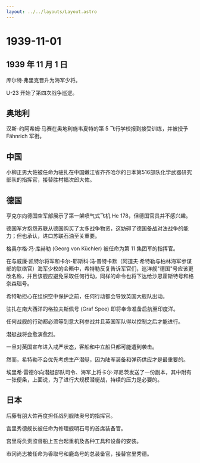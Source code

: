 ```yaml
---
layout: ../../layouts/Layout.astro
---
```


# 1939-11-01

## 1939 年 11 月 1 日

库尔特·弗里克晋升为海军少将。

U-23 开始了第四次战争巡逻。

## 奥地利

汉斯-约阿希姆·马赛在奥地利施韦夏特的第 5 飞行学校报到接受训练，并被授予
Fähnrich 军衔。

## 中国

小柳正男大佐被任命为驻扎在中国嫩江省齐齐哈尔的日本第516部队化学武器研究部队的指挥官，接替胜村福次郎大佐。

## 德国

亨克尔向德国空军部展示了第一架喷气式飞机 He 178，但德国官员并不感兴趣。

德国军方抱怨苏联从德国购买了太多战争物资，这妨碍了德国备战对法战争的能力；但也承认，进口苏联石油至关重要。

格奥尔格·冯·库赫勒 (Georg von Küchler) 被任命为第 11 集团军的指挥官。

在与威廉·凯特尔将军和卡尔-耶斯科·冯·普特卡默（阿道夫·希特勒与柏林海军参谋部的联络官）海军少校的会晤中，希特勒反复告诉军官们，巡洋舰"德国"号应该更改名称，并且该舰应避免采取任何行动，同样的命令也将下达给沙恩霍斯特号和格奈森瑙号。

希特勒担心在组织空中保护之前，任何行动都会导致英国大舰队出动。

驻扎在南大西洋的格拉夫斯佩号 (Graf Spee) 即将奉命准备启航至印度洋。

任何战舰的行动都必须等到意大利参战并且英国军队得以控制之后才能进行。

潜艇战将会愈演愈烈。

一旦对英国宣布进入戒严状态，客船和中立船只都可能遭到袭击。

然而，希特勒不会优先考虑生产潜艇，因为陆军装备和弹药供应才是最重要的。

埃里希·雷德尔向潜艇部队司令、海军上将卡尔·邓尼茨发送了一份副本，其中附有一张便条，上面说，为了进行大规模潜艇战，持续的压力是必要的。

## 日本

后藤有朋大佐再度担任战列舰陆奥号的指挥官。

宫里秀德舰长被任命为修理舰明石号的首席装备官。

宫里将负责监督船上五台起重机及各种工具和设备的安装。

市冈尚志被任命为香取号和鹿岛号的总装备官，接替宫里秀德。